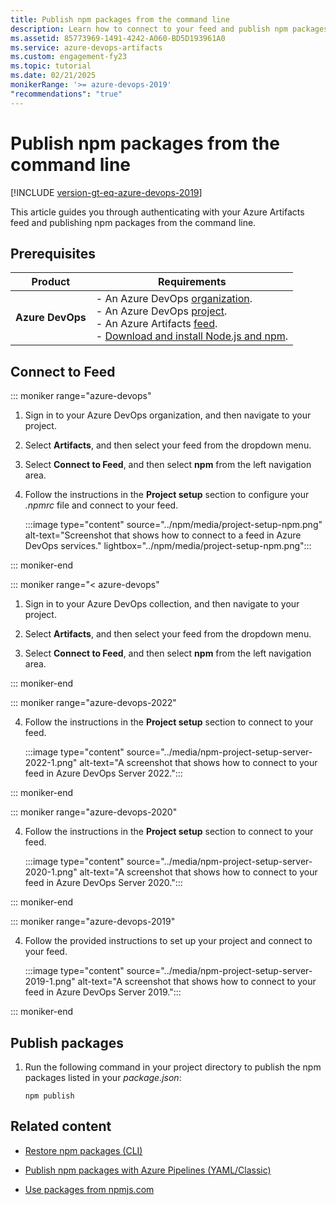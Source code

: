 ```yaml
---
title: Publish npm packages from the command line
description: Learn how to connect to your feed and publish npm packages from the command line.
ms.assetid: 85773969-1491-4242-A060-BD5D193961A0
ms.service: azure-devops-artifacts
ms.custom: engagement-fy23
ms.topic: tutorial
ms.date: 02/21/2025
monikerRange: '>= azure-devops-2019'
"recommendations": "true"
---
```


# Publish npm packages from the command line

[!INCLUDE [version-gt-eq-azure-devops-2019](../../includes/version-gt-eq-2019.md)]

This article guides you through authenticating with your Azure Artifacts feed and publishing npm packages from the command line.

## Prerequisites

| **Product**        | **Requirements**                                                                                                                                                                                                                                                                                                                        |
|--------------------|-----------------------------------------------------------------------------------------------------------------------------------------------------------------------------------------------------------------------------------------------------------------------------------------------------------------------------------------|
| **Azure DevOps**   | - An Azure DevOps [organization](../../organizations/accounts/create-organization.md).<br>- An Azure DevOps [project](../../organizations/projects/create-project.md).<br> - An Azure Artifacts [feed](../get-started-nuget.md#create-feed).<br> - [Download and install Node.js and npm](https://docs.npmjs.com/downloading-and-installing-node-js-and-npm). |

## Connect to Feed

::: moniker range="azure-devops"  

1. Sign in to your Azure DevOps organization, and then navigate to your project.

1. Select **Artifacts**, and then select your feed from the dropdown menu.

1. Select **Connect to Feed**, and then select **npm** from the left navigation area.

1. Follow the instructions in the **Project setup** section to configure your *.npmrc* file and connect to your feed.

    :::image type="content" source="../npm/media/project-setup-npm.png" alt-text="Screenshot that shows how to connect to a feed in Azure DevOps services." lightbox="../npm/media/project-setup-npm.png":::

::: moniker-end

::: moniker range="< azure-devops"

1. Sign in to your Azure DevOps collection, and then navigate to your project.

2. Select **Artifacts**, and then select your feed from the dropdown menu.

3. Select **Connect to Feed**, and then select **npm** from the left navigation area.

::: moniker-end

::: moniker range="azure-devops-2022"

4. Follow the instructions in the **Project setup** section to connect to your feed.

    :::image type="content" source="../media/npm-project-setup-server-2022-1.png" alt-text="A screenshot that shows how to connect to your feed in Azure DevOps Server 2022.":::

::: moniker-end

::: moniker range="azure-devops-2020"

4. Follow the instructions in the **Project setup** section to connect to your feed.
    
    :::image type="content" source="../media/npm-project-setup-server-2020-1.png" alt-text="A screenshot that shows how to connect to your feed in Azure DevOps Server 2020.":::

::: moniker-end

::: moniker range="azure-devops-2019"

4. Follow the provided instructions to set up your project and connect to your feed.
    
    :::image type="content" source="../media/npm-project-setup-server-2019-1.png" alt-text="A screenshot that shows how to connect to your feed in Azure DevOps Server 2019.":::

::: moniker-end

## Publish packages

1. Run the following command in your project directory to publish the npm packages listed in your *package.json*:

    ```Cli
    npm publish
    ```

## Related content

- [Restore npm packages (CLI)](restore-npm-packages.md)

- [Publish npm packages with Azure Pipelines (YAML/Classic)](../../pipelines/artifacts/npm.md)

- [Use packages from npmjs.com](../npm/upstream-sources.md)
